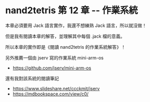 # nand2tetris 第 12 章 -- 作業系統

本章必須要用 Jack 語言實作，我還不想練熟 Jack 語言，所以就沒做！

但是我有閱讀本章的解答，並理解其中每個 .jack 檔的意義。

所以本章的實作即是《閱讀 nand2tetris 的作業系統解答》！

另外推薦一個由 jserv 寫的作業系統 mini-arm-os

* https://github.com/jserv/mini-arm-os

還有我對該系統的閱讀筆記

* https://www.slideshare.net/ccckmit/jserv
* https://mdbookspace.com/view/c0/
